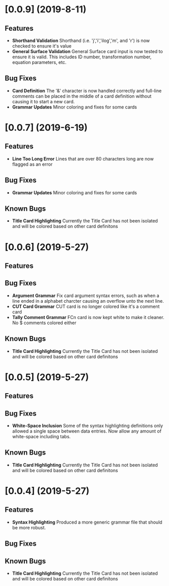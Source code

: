 # [0.0.9] (2019-8-11)

## Features
- **Shorthand Validation** Shorthand (i.e. 'j','i','ilog','m', and 'r') is now checked to ensure it's value
- **General Surface Validation** General Surface card input is now tested to ensure it is valid. This includes ID number, transformation number, equation parameters, etc.

## Bug Fixes
- **Card Definition** The '&' character is now handled correctly and full-line comments can be placed in the middle of a card definition without causing it to start a new card.
- **Grammar Updates** Minor coloring and fixes for some cards

# [0.0.7] (2019-6-19)

## Features
- **Line Too Long Error** Lines that are over 80 characters long are now flagged as an error

## Bug Fixes
- **Grammar Updates** Minor coloring and fixes for some cards

## Known Bugs
- **Title Card Highlighting** Currently the Title Card has not been isolated and will be colored based on other card definitons

# [0.0.6] (2019-5-27)

## Features

## Bug Fixes
- **Argument Grammar** Fix card argument syntax errors, such as when a line ended in a alphabet charcter causing an overflow unto the next line.
- **CUT Card Grammar** CUT card is no longer colored like it's a comment card
- **Tally Comment Grammar** FCn card is now kept white to make it cleaner. No $ comments colored either

## Known Bugs
- **Title Card Highlighting** Currently the Title Card has not been isolated and will be colored based on other card definitons

# [0.0.5] (2019-5-27)

## Features

## Bug Fixes
- **White-Space Inclusion** Some of the syntax highlighting definitions only allowed a single space between data entries. Now allow any amount of white-space including tabs.

## Known Bugs
- **Title Card Highlighting** Currently the Title Card has not been isolated and will be colored based on other card definitons

# [0.0.4] (2019-5-27)

## Features
- **Syntax Highlighting** Produced a more generic grammar file that should be more robust.


## Bug Fixes

## Known Bugs
- **Title Card Highlighting** Currently the Title Card has not been isolated and will be colored based on other card definitons

